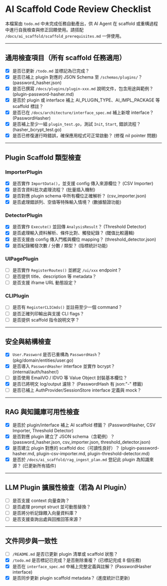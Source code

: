 


# AI Scaffold Code Review Checklist

本檔案由 `todo.md` 中未完成任務自動產出，供 AI Agent 在 scaffold 或重構過程中進行自我檢查與修正回饋使用。請搭配 `/docs/ai_scaffold/scaffold_prerequisites.md` 一併使用。

---

## 通用檢查項目（所有 scaffold 任務適用）

- [x] 是否已更新 `/todo.md` 並標記為已完成？
- [x] 是否已補上 plugin 對應的 JSON Schema 至 `/schemas/plugins/`？ (password_hasher.json)
- [x] 是否已撰寫 `/docs/plugins/plugin-xxx.md` 說明文件，包含用途與範例？ (plugin-password-hasher.md)
- [x] 是否於 plugin 或 interface 補上 AI_PLUGIN_TYPE、AI_IMPL_PACKAGE 等 scaffold 標註？
- [x] 是否已在 `/docs/architecture/interface_spec.md` 補上新增 interface？ (PasswordHasher)
- [x] 是否補上至少一組 `plugin_test.go`，測試 `Init`, `Start`, 錯誤流程？ (hasher_bcrypt_test.go)
- [x] 是否已修復運行時錯誤，確保應用程式可正常啟動？ (修復 nil pointer 問題)

---

## Plugin Scaffold 類型檢查

### ImporterPlugin
- [x] 是否實作 `ImportData()`，並支援 config 傳入來源欄位？ (CSV Importer)
- [x] 是否含資料批次處理流程？ (批量插入機制)
- [x] 是否對應 plugin schema 中所有欄位正確解析？ (csv_importer.json)
- [x] 是否處理錯誤列、空值等特殊輸入情境？ (數據驗證功能)

### DetectorPlugin
- [x] 是否實作 `Execute()` 並回傳 `AnalysisResult`？ (Threshold Detector)
- [x] 是否處理輸入資料解析、條件比對、觸發紀錄？ (閾值比較邏輯)
- [x] 是否支援由 config 傳入門檻與欄位 mapping？ (threshold_detector.json)
- [x] 是否紀錄觸發次數 / 分數 / 類型？ (指標統計功能)

### UIPagePlugin
- [ ] 是否實作 `RegisterRoutes()` 並綁定 `/ui/xxx` endpoint？
- [ ] 是否提供 title、description 等 metadata？
- [ ] 是否支援 iframe URL 動態設定？

### CLIPlugin
- [ ] 是否有 `RegisterCLICmds()` 並註冊至少一個 command？
- [ ] 是否正確列印輸出與支援 CLI flags？
- [ ] 是否提供 scaffold 指令說明文字？

---

## 安全與結構檢查

- [x] `User.Password` 是否已重構為 `PasswordHash`？ (pkg/domain/entities/user.go)
- [x] 是否導入 `PasswordHasher` interface 並實作 bcrypt？ (internal/auth/hasher/)
- [ ] 是否使用 EmailVO / IDVO 等 Value Object 封裝基本欄位？
- [x] 是否已將明文 log/output 濾除？ (PasswordHash 有 json:"-" 標籤)
- [ ] 是否已補上 AuthProvider/SessionStore interface 定義與 mock？

---

## RAG 與知識庫可用性檢查

- [x] 是否於 plugin/interface 補上 AI scaffold 標籤？ (PasswordHasher, CSV Importer, Threshold Detector)
- [x] 是否對應 plugin 建立了 JSON schema（含範例）？ (password_hasher.json, csv_importer.json, threshold_detector.json)
- [x] 是否建立 plugin 對應的 scaffold doc（可讀性良好）？ (plugin-password-hasher.md, plugin-csv-importer.md, plugin-threshold-detector.md)
- [x] 是否於 `/docs/ai_scaffold/rag_ingest_plan.md` 登記此 plugin 為知識來源？ (已更新所有插件)

---

## LLM Plugin 擴展性檢查（若為 AI Plugin）

- [ ] 是否支援 context 向量查詢？
- [ ] 是否處理 prompt struct 並可動態替換？
- [ ] 是否將分析記錄餵入向量資料庫？
- [ ] 是否支援查詢出處與回推回答來源？

---

## 文件同步與一致性

- [ ] `/README.md` 是否已更新 plugin 清單或 scaffold 狀態？
- [x] `/todo.md` 是否標記已完成？是否刪除重複？ (已標記完成 8 個任務)
- [x] 是否在 `interface_spec.md` 中補上完整定義與註解？ (PasswordHasher interface)
- [x] 是否同步更新 plugin scaffold metadata？ (進度統計已更新)
